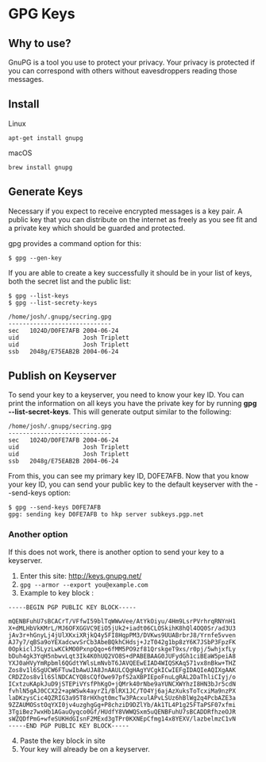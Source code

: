 # GPG Keys

## Why to use?
GnuPG is a tool you use to protect your privacy. Your privacy is protected if you can correspond with others without eavesdroppers reading those messages.

## Install

Linux
```
apt-get install gnupg
```

macOS
```
brew install gnupg
```

## Generate Keys
Necessary if you expect to receive encrypted messages is a key pair. A public key that you can distribute on the internet as freely as you see fit and a private key which should be guarded and protected.

gpg provides a command option for this:
```
$ gpg --gen-key
```

If you are able to create a key successfully it should be in your list of keys, both the secret list and the public list:

```
$ gpg --list-keys
$ gpg --list-secrety-keys

/home/josh/.gnupg/secring.gpg
-----------------------------
sec   1024D/D0FE7AFB 2004-06-24
uid                  Josh Triplett
uid                  Josh Triplett
ssb   2048g/E75EAB2B 2004-06-24
```

## Publish on Keyserver
To send your key to a keyserver, you need to know your key ID. You can print the information on all keys you have the private key for by running **gpg --list-secret-keys**. This will generate output similar to the following:
```
/home/josh/.gnupg/secring.gpg
-----------------------------
sec   1024D/D0FE7AFB 2004-06-24
uid                  Josh Triplett
uid                  Josh Triplett
ssb   2048g/E75EAB2B 2004-06-24
```

From this, you can see my primary key ID, D0FE7AFB.
Now that you know your key ID, you can send your public key to the default keyserver with the --send-keys option:
```
$ gpg --send-keys D0FE7AFB
gpg: sending key D0FE7AFB to hkp server subkeys.pgp.net
```

### Another option 
If this does not work, there is another option to send your key to a keyserver. 

1) Enter this site: http://keys.gnupg.net/
2) ```gpg --armor --export you@example.com```
3) Example to key block :
```
-----BEGIN PGP PUBLIC KEY BLOCK-----

mQENBFuhU7sBCACrT/VFfwI59blTqWWwVee/AtYkOiyu/4Hm9LsrPVrhrqRNYnH1
X+dMLHbVkKMrL/MJ6OFXGGVC9EiO5jUk2+iadt06CLOSkihK8hQl4OQ0Sr/ad3U3
jAv3r+hGnyLj4jUlXKxiXRjkQ4y5FI8HqpPM3/DVKws9UUABrbrJ8/Yrnfe5vven
AJ7y7/qBSa9oYEXadcwvSrCb3AbeBQkhCHdsj+JzT042g1bp8zY6K7JSbP3FpzFK
0OpkiclJ5LyzLwKCkMO0PxnpQqo+6fMM5PO9zf81QrskgeT9xs/r0pj/5whjxfLy
bDuh4gk3YqH5nbwvLqt3Ik4K0hUQ2VO8S+dPABEBAAG0JUFydGh1ciBEaW5peiA8
YXJ0aHVyYmRpbml6QGdtYWlsLmNvbT6JAVQEEwEIAD4WIQSKAq571vx8nBkw+THZ
Zos8v1l6SgUCW6FTuwIbAwUJA8JnAAULCQgHAgYVCgkICwIEFgIDAQIeAQIXgAAK
CRDZZos8v1l6SlNDCACYQ8sCQfOwe97pfS2aXBPIEpoFnuLgRAL2DaThliCIyj/o
ICxtzuKApkJuD9jSTEPiVYsfPhKgO+jQMrk40rNbe9aYUNCXWYhzI8HN3bJr5cdN
fvhlN5gAJ0CCX22+apWSwk4ayrZ1/BlRX1JC/TO4Yj6ajAzXuksToTcxiMa9nzPX
laDKzysCic4QZRIG3a95T8rHXhgt0mcTw3PAcxulAPvLSUz6hBlWg2q4PcbAZE3a
9ZZAUMOSstOqYXI0jv4uzghgGg+P8chziD9DZlYb/Ak1TL4P1g25FTaPSF07xfmi
3TgiBez7wxHb1AGauOyqco0Gf/HUdfY8VWWQSxm5uQENBFuhU7sBCADDRfhzeOJR
sWZQDfPmG+wfeSUKHdGIsnF2MExd3gTPr0KXNEpCfmg14x8YEXV/lazbelmzC1vN
-----END PGP PUBLIC KEY BLOCK-----
```

4) Paste the key block in site  
5) Your key will already be on a keyserver. 